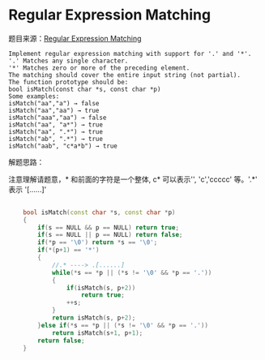 # Regular Expression Matching

题目来源：[Regular Expression Matching](https://oj.leetcode.com/problems/regular-expression-matching/)

>
	Implement regular expression matching with support for '.' and '*'.
	'.' Matches any single character.
	'*' Matches zero or more of the preceding element.
	The matching should cover the entire input string (not partial).
	The function prototype should be:
	bool isMatch(const char *s, const char *p)
	Some examples:
	isMatch("aa","a") → false
	isMatch("aa","aa") → true
	isMatch("aaa","aa") → false
	isMatch("aa", "a*") → true
	isMatch("aa", ".*") → true
	isMatch("ab", ".*") → true
	isMatch("aab", "c*a*b") → true

解题思路：

注意理解请题意，\* 和前面的字符是一个整体, c\* 可以表示'', 'c','ccccc' 等。'.*' 表示 '[......]'

```cpp
	
	bool isMatch(const char *s, const char *p) 
    {
        if(s == NULL && p == NULL) return true;
        if(s == NULL || p == NULL) return false;
        if(*p == '\0') return *s == '\0';
        if(*(p+1) == '*')
        {
            //.* ----> .[......]
            while(*s == *p || (*s != '\0' && *p == '.'))
            {
                if(isMatch(s, p+2))
                    return true;
                ++s;
            }
            return isMatch(s, p+2);
        }else if(*s == *p || (*s != '\0' && *p == '.'))
            return isMatch(s+1, p+1);
        return false;
    }
```

